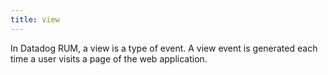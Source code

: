 ```yaml
---
title: view
---
```

In Datadog RUM, a view is a type of event. A view event is generated each time a user visits a page of the web application.